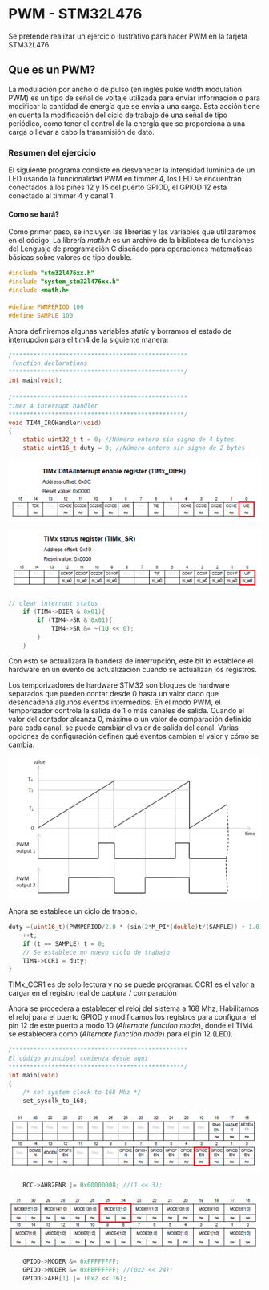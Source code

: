 # PWM -  STM32L476

Se pretende realizar un ejercicio ilustrativo para hacer PWM en la tarjeta STM32L476

## Que es  un PWM?
La modulación por ancho o de pulso (en inglés pulse width modulation PWM) es un tipo de señal de voltaje utilizada para enviar información o para modificar la cantidad de energía que se envía a una carga. Esta acción tiene en cuenta la modificación del ciclo de trabajo de una señal de tipo periódico, como tener el control de la energía que se proporciona a una carga o llevar a cabo la transmisión de dato.

### Resumen del ejercicio
El siguiente programa consiste en desvanecer la intensidad luminica de un LED usando la funcionalidad PWM en timmer 4, los LED se encuentran conectados a los pines 12 y 15 del puerto GPIOD, el GPIOD 12 esta conectado al timmer 4 y canal 1.

####  Como se hará?
Como primer paso, se incluyen las librerías y las variables que utilizaremos en el código. La librería _math.h_ es un archivo de la biblioteca de funciones del Lenguaje de programación C  diseñado para operaciones matemáticas básicas sobre valores de tipo double.

```C
#include "stm32l476xx.h"
#include "system_stm32l476xx.h"
#include <math.h>

#define PWMPERIOD 100
#define SAMPLE 100
```

Ahora definiremos algunas variables _static_ y borramos el  estado de interrupcion para el tim4 de la siguiente manera:

```C
/*************************************************
 function declarations
*************************************************/
int main(void);

/*************************************************
timer 4 interrupt handler
*************************************************/
void TIM4_IRQHandler(void)
{
    static uint32_t t = 0; //Número entero sin signo de 4 bytes
    static uint16_t duty = 0; //Número entero sin signo de 2 bytes
```

![](https://github.com/RobinsonRJ10/PWM---STM32L476/blob/master/Imagenes/TIM4_DIER.png)

![](https://github.com/RobinsonRJ10/PWM---STM32L476/blob/master/Imagenes/TIM4_SR.png)

```C
// clear interrupt status
    if (TIM4->DIER & 0x01){
        if (TIM4->SR & 0x01){
            TIM4->SR &= ~(1U << 0);
        }
    }
```
Con esto se actualizara la bandera de interrupción, este bit lo establece el hardware en un evento de actualización cuando se actualizan los registros.

Los temporizadores de hardware STM32 son bloques de hardware separados que pueden contar desde 0 hasta un valor dado que desencadena algunos eventos intermedios. En el modo PWM, el temporizador controla la salida de 1 o más canales de salida. Cuando el valor del contador alcanza 0, máximo o un valor de comparación definido para cada canal, se puede cambiar el valor de salida del canal. Varias opciones de configuración definen qué eventos cambian el valor y cómo se cambia.

![](https://github.com/RobinsonRJ10/PWM---STM32L476/blob/master/Imagenes/pwm.png)

Ahora se establece un ciclo de trabajo.

```C
duty =(uint16_t)(PWMPERIOD/2.0 * (sin(2*M_PI*(double)t/(SAMPLE)) + 1.0));
    ++t;
    if (t == SAMPLE) t = 0;
    // Se establece un nuevo ciclo de trabajo
    TIM4->CCR1 = duty;
}
```
TIMx_CCR1 es de solo lectura y no se puede programar. CCR1 es el valor a cargar en el registro real de captura / comparación

Ahora se procedera a establecer el reloj del sistema a 168 Mhz, Habilitamos el reloj para el puerto GPIOD y modificamos los registros para configurar el pin 12 de este puerto a modo 10 (_Alternate function mode_), donde el TIM4 se establecera como (_Alternate function mode_) para el pin 12 (LED).

```C
/*************************************************
El código principal comienza desde aquí
*************************************************/
int main(void)
{
    /* set system clock to 168 Mhz */
    set_sysclk_to_168;
```

![](https://github.com/RobinsonRJ10/PWM---STM32L476/blob/master/Imagenes/RCC.png)


```C
    RCC->AHB2ENR |= 0x00000008; //(1 << 3);
```


![](https://github.com/RobinsonRJ10/PWM---STM32L476/blob/master/imagenes/MODER.png)


```C
    GPIOD->MODER &= 0xFFFFFFFF;
    GPIOD->MODER &= 0xFEFFFFFF; //(0x2 << 24);
    GPIOD->AFR[1] |= (0x2 << 16);
```

